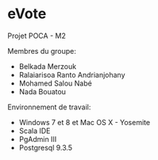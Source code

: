eVote
=====

Projet POCA - M2

Membres du groupe:
- Belkada Merzouk
- Ralaiarisoa Ranto Andrianjohany
- Mohamed Salou Nabé
- Nada Bouatou

Environnement de travail:

- Windows 7 et 8 et Mac OS X - Yosemite
- Scala IDE
- PgAdmin III
- Postgresql 9.3.5

